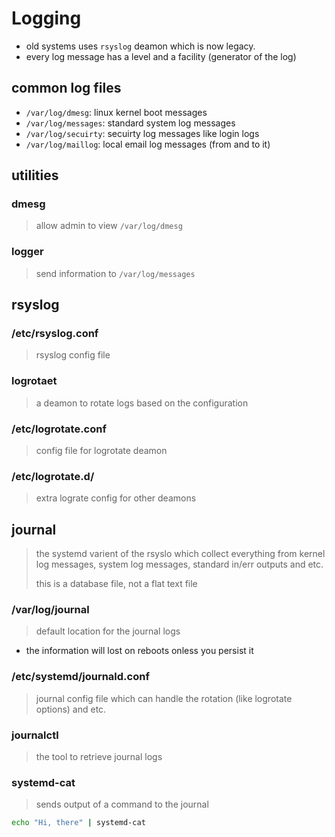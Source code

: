 # Logging

- old systems uses `rsyslog` deamon which is now legacy.
- every log message has a level and a facility (generator of the log)

## common log files

- `/var/log/dmesg`: linux kernel boot messages
- `/var/log/messages`: standard system log messages
- `/var/log/secuirty`: secuirty log messages like login logs
- `/var/log/maillog`: local email log messages (from and to it)

## utilities

### dmesg

> allow admin to view `/var/log/dmesg`

### logger

> send information to `/var/log/messages`

## rsyslog

### /etc/rsyslog.conf

> rsyslog config file

### logrotaet

> a deamon to rotate logs based on the configuration

### /etc/logrotate.conf

> config file for logrotate deamon

### /etc/logrotate.d/

> extra lograte config for other deamons

## journal

> the systemd varient of the rsyslo which collect everything from kernel log messages, system log messages, standard in/err outputs and etc.
>
> this is a database file, not a flat text file

### /var/log/journal

> default location for the journal logs

- the information will lost on reboots onless you persist it

### /etc/systemd/journald.conf

> journal config file which can handle the rotation (like logrotate options) and etc.

### journalctl

> the tool to retrieve journal logs

### systemd-cat

> sends output of a command to the journal

```bash
echo "Hi, there" | systemd-cat
```
